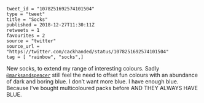 ```
tweet_id = "1078251692574101504"
type = "tweet"
title = "Socks"
published = 2018-12-27T11:30:11Z
retweets = 1
favourites = 2
source = "twitter"
source_url = "https://twitter.com/cackhanded/status/1078251692574101504"
tag = [ "rainbow", "socks",]
```

New socks, to extend my range of interesting colours. Sadly [`@marksandspencer`](https://twitter.com/marksandspencer) still feel the need to offset fun colours with an abundance of dark and boring blue. I don’t want more blue. I have enough blue. Because I’ve bought multicoloured packs before AND THEY ALWAYS HAVE BLUE.

<p class='image'><img src='http://mnf.m17s.net/2018/12/27/Dva4LwTW0AAEwSc.jpg' alt=''></p>

